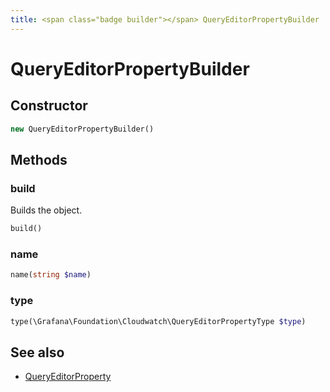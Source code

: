 ```yaml
---
title: <span class="badge builder"></span> QueryEditorPropertyBuilder
---
```

# <span class="badge builder"></span> QueryEditorPropertyBuilder

## Constructor

```php
new QueryEditorPropertyBuilder()
```
## Methods

### <span class="badge object-method"></span> build

Builds the object.

```php
build()
```

### <span class="badge object-method"></span> name

```php
name(string $name)
```

### <span class="badge object-method"></span> type

```php
type(\Grafana\Foundation\Cloudwatch\QueryEditorPropertyType $type)
```

## See also

 * <span class="badge object-type-class"></span> [QueryEditorProperty](./object-QueryEditorProperty.md)
